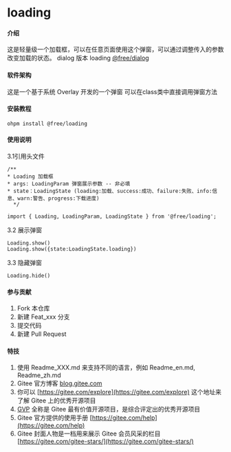 # loading

#### 介绍

这是轻量级一个加载框，可以在任意页面使用这个弹窗，可以通过调整传入的参数改变加载的状态。
dialog 版本 loading [@free/dialog](https://ohpm.openharmony.cn/#/cn/detail/@free%2Fdialog)

#### 软件架构

这是一个基于系统 Overlay 开发的一个弹窗 可以在class类中直接调用弹窗方法

#### 安装教程

```
ohpm install @free/loading
```

#### 使用说明

3.1引用头文件

```
/**
* Loading 加载框
* args: LoadingParam 弹窗展示参数 -- 非必填
* state：LoadingState (loading:加载、success:成功、failure:失败、info:信息、warn:警告、progress:下载进度)
  */
  
import { Loading, LoadingParam, LoadingState } from '@free/loading';
```

3.2 展示弹窗

```
Loading.show()
Loading.show({state:LoadingState.loading})
```

3.3 隐藏弹窗

```
Loading.hide()
```

#### 参与贡献

1. Fork 本仓库
2. 新建 Feat_xxx 分支
3. 提交代码
4. 新建 Pull Request

#### 特技

1. 使用 Readme\_XXX.md 来支持不同的语言，例如 Readme\_en.md, Readme\_zh.md
2. Gitee 官方博客 [blog.gitee.com](https://blog.gitee.com)
3. 你可以 [https://gitee.com/explore](https://gitee.com/explore) 这个地址来了解 Gitee 上的优秀开源项目
4. [GVP](https://gitee.com/gvp) 全称是 Gitee 最有价值开源项目，是综合评定出的优秀开源项目
5. Gitee 官方提供的使用手册 [https://gitee.com/help](https://gitee.com/help)
6. Gitee 封面人物是一档用来展示 Gitee 会员风采的栏目 [https://gitee.com/gitee-stars/](https://gitee.com/gitee-stars/)
